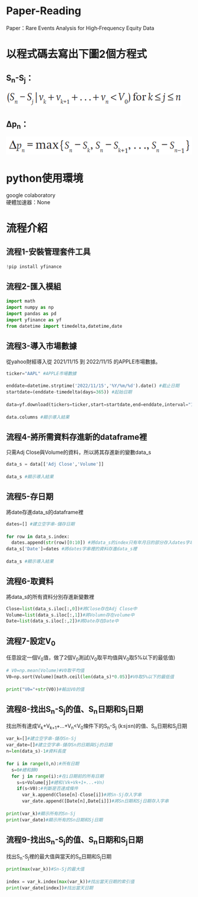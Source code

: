 # Paper-Reading
Paper：Rare Events Analysis for High‐Frequency Equity Data

# 以程式碼去寫出下圖2個方程式
## S<sub>n</sub>-S<sub>j</sub>：
![image](https://github.com/arcaea/Paper-Reading/blob/main/Pics/Sn-Sj.PNG)
## Δp<sub>n</sub>：
![image](https://github.com/arcaea/Paper-Reading/blob/main/Pics/max.PNG)


# python使用環境
google colaboratory \
硬體加速器：None

# 流程介紹
## 流程1-安裝管理套件工具
```python
!pip install yfinance
```
## 流程2-匯入模組

```python
import math
import numpy as np
import pandas as pd
import yfinance as yf
from datetime import timedelta,datetime,date
```
## 流程3-導入市場數據
從yahoo財經導入從 2021/11/15 到 2022/11/15 的APPLE市場數據。
```python
ticker="AAPL" #APPLE市場數據

enddate=datetime.strptime('2022/11/15','%Y/%m/%d').date() #截止日期
startdate=(enddate-timedelta(days=365)) #起始日期

data=yf.download(tickers=ticker,start=startdate,end=enddate,interval="1d")

data.columns #顯示導入結果
```
## 流程4-將所需資料存進新的dataframe裡
只需Adj Close與Volume的資料，所以將其存進新的變數data_s
```python
data_s = data[['Adj Close','Volume']]

data_s #顯示導入結果
```
## 流程5-存日期
將date存進data_s的dataframe裡
```python
dates=[] #建立空字串-儲存日期

for row in data_s.index: 
  dates.append(str(row)[0:10]) #將data_s的index只有年月日的部分存入dates字串裡
data_s['Date']=dates #將dates字串裡的資料存進data_s裡

data_s #顯示導入結果
```
## 流程6-取資料
將data_s的所有資料分別存進新變數裡
```python
Close=list(data_s.iloc[:,0])#將Close存在Adj Close中
Volume=list(data_s.iloc[:,1])#將Volumn存在volume中
Date=list(data_s.iloc[:,2])#將Date存在Date中
```
## 流程7-設定V<sub>0</sub>
任意設定一個V<sub>0</sub>值，做了2個V<sub>0</sub>測試(V<sub>0</sub>取平均值與V<sub>0</sub>取5%以下的最低值)
```python
# V0=np.mean(Volume)#V0取平均值
V0=np.sort(Volume)[math.ceil(len(data_s)*0.05)]#V0取5%以下的最低值

print("V0="+str(V0))#輸出V0的值
```
## 流程8-找出S<sub>n</sub>-S<sub>j</sub>的值、S<sub>n</sub>日期和S<sub>j</sub>日期
找出所有達成V<sub>k</sub>+V<sub>k+1</sub>+...+V<sub>n</sub><V<sub>0</sub>條件下的S<sub>n</sub>-S<sub>j</sub> (k≤j≤n)的值、S<sub>n</sub>日期和S<sub>j</sub>日期
```python
var_k=[]#建立空字串-儲存Sn-Sj
var_date=[]#建立空字串-儲存Sn的日期與Sj的日期
n=len(data_s)-1#資料長度

for i in range(0,n):#所有日期
  s=0#總和歸0
  for j in range(i):#在i日期前的所有日期
    s=s+Volume[j]#總和(Vk+Vk+1+...+Vn)
    if(s<V0):#判斷是否達成條件
      var_k.append(Close[n]-Close[i])#將Sn-Sj存入字串
      var_date.append([Date[n],Date[i]])#將Sn日期和Sj日期存入字串

print(var_k)#顯示所有的Sn-Sj
print(var_date)#顯示所有的Sn日期和Sj日期
```
## 流程9-找出S<sub>n</sub>-S<sub>j</sub>的值、S<sub>n</sub>日期和S<sub>j</sub>日期
找出S<sub>n</sub>-S<sub>j</sub>裡的最大值與當天的S<sub>n</sub>日期和S<sub>j</sub>日期
```python
print(max(var_k))#Sn-Sj的最大值

index = var_k.index(max(var_k))#找出當天日期的索引值
print(var_date[index])#找出當天日期
```
